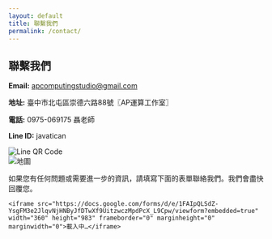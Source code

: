```yaml
---
layout: default
title: 聯繫我們
permalink: /contact/
---
```


<div class="contact-container">
  <h2>聯繫我們</h2>
  <div class="contact-info">
    <p><strong>Email:</strong> <a href="mailto:apcomputingstudio@gmail.com">apcomputingstudio@gmail.com</a></p>
    <p><strong>地址:</strong> 臺中市北屯區崇德六路88號〖AP運算工作室〗</p>
    <p><strong>電話:</strong> 0975-069175 聶老師</p>
    <p><strong>Line ID:</strong> javatican</p>
    <div class="qrcode">
      <img src="{{ site.baseurl }}/assets/images/line_qrcode.jpg" alt="Line QR Code">
    </div>
    <div class="map">
      <img src="{{ site.baseurl }}/assets/images/map.png" alt="地圖">
    </div>
  </div>
  <p>如果您有任何問題或需要進一步的資訊，請填寫下面的表單聯絡我們。我們會盡快回覆您。</p>
   <div class="google-form">
    <!-- 將以下的src替換為您的Google表單的嵌入URL -->

    <iframe src="https://docs.google.com/forms/d/e/1FAIpQLSdZ-YsgFM3e2JlqvNjHNByJfDTwXf9UitzwczMpdPcX_L9Cpw/viewform?embedded=true" width="360" height="983" frameborder="0" marginheight="0" marginwidth="0">載入中…</iframe>
  </div>
</div>